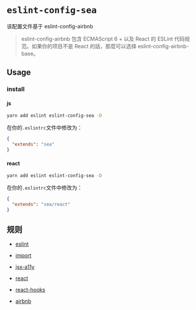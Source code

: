 # `eslint-config-sea`

该配置文件基于 eslint-config-airbnb

> eslint-config-airbnb 包含 ECMAScript 6 + 以及 React 的 ESLint 代码规范。如果你的项目不是 React 的話，那麼可以选择 eslint-config-airbnb-base。

## Usage

### install

#### js

```bash
yarn add eslint eslint-config-sea -D
```

在你的`.eslintrc`文件中修改为：

```json
{
  "extends": "sea"
}
```

#### react

```bash
yarn add eslint eslint-config-sea -D
```

在你的`.eslintrc`文件中修改为：

```json
{
  "extends": "sea/react"
}
```

## 规则

- [eslint](https://github.com/eslint/eslint/tree/main/docs/rules)

- [import](https://github.com/benmosher/eslint-plugin-import/tree/main/docs/rules)

- [jsx-a11y](https://github.com/evcohen/eslint-plugin-jsx-a11y/tree/master/docs/rules)

- [react](https://github.com/yannickcr/eslint-plugin-react/tree/master/docs/rules)

- [react-hooks](https://reactjs.org/docs/hooks-rules.html)

- [airbnb](https://github.com/airbnb/javascript)
